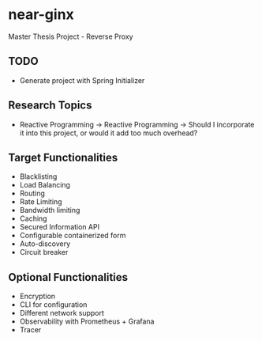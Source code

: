 # near-ginx
Master Thesis Project - Reverse Proxy

## TODO
- Generate project with Spring Initializer

## Research Topics
- Reactive Programming -> Reactive Programming -> Should I incorporate it into this project, or would it add too much overhead?

## Target Functionalities
- Blacklisting
- Load Balancing
- Routing
- Rate Limiting
- Bandwidth limiting
- Caching
- Secured Information API
- Configurable containerized form
- Auto-discovery
- Circuit breaker

## Optional Functionalities
- Encryption
- CLI for configuration
- Different network support
- Observability with Prometheus + Grafana
- Tracer

